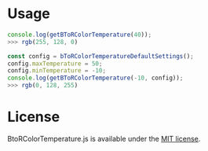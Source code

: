# Usage

```js
console.log(getBToRColorTemperature(40));
>>> rgb(255, 128, 0)
```

```js
const config = bToRColorTemperatureDefaultSettings();
config.maxTemperature = 50;
config.minTemperature = -10;
console.log(getBToRColorTemperature(-10, config));
>>> rgb(0, 128, 255)
```

# License

BtoRColorTemperature.js is available under the [MIT license](https://opensource.org/licenses/MIT).
